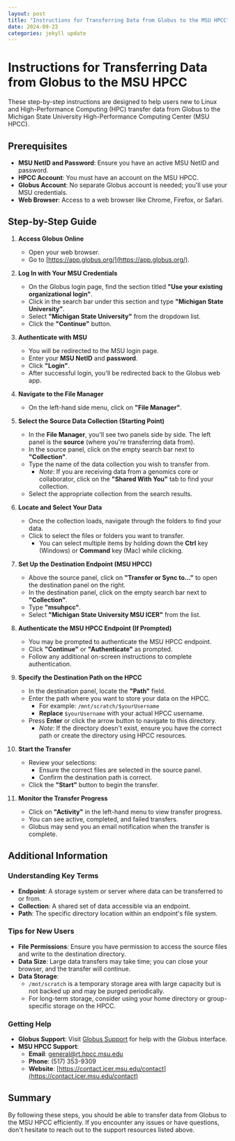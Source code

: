 ```yaml
---
layout: post
title: "Instructions for Transferring Data from Globus to the MSU HPCC"
date: 2024-09-23
categories: jekyll update
---
```

# Instructions for Transferring Data from Globus to the MSU HPCC

These step-by-step instructions are designed to help users new to Linux and High-Performance Computing (HPC) transfer data from Globus to the Michigan State University High-Performance Computing Center (MSU HPCC).

## Prerequisites

- **MSU NetID and Password**: Ensure you have an active MSU NetID and password.
- **HPCC Account**: You must have an account on the MSU HPCC.
- **Globus Account**: No separate Globus account is needed; you'll use your MSU credentials.
- **Web Browser**: Access to a web browser like Chrome, Firefox, or Safari.

## Step-by-Step Guide

1. **Access Globus Online**
   - Open your web browser.
   - Go to [https://app.globus.org/](https://app.globus.org/).

2. **Log In with Your MSU Credentials**
   - On the Globus login page, find the section titled **"Use your existing organizational login"**.
   - Click in the search bar under this section and type **"Michigan State University"**.
   - Select **"Michigan State University"** from the dropdown list.
   - Click the **"Continue"** button.

3. **Authenticate with MSU**
   - You will be redirected to the MSU login page.
   - Enter your **MSU NetID** and **password**.
   - Click **"Login"**.
   - After successful login, you'll be redirected back to the Globus web app.

4. **Navigate to the File Manager**
   - On the left-hand side menu, click on **"File Manager"**.

5. **Select the Source Data Collection (Starting Point)**
   - In the **File Manager**, you'll see two panels side by side. The left panel is the **source** (where you're transferring data from).
   - In the source panel, click on the empty search bar next to **"Collection"**.
   - Type the name of the data collection you wish to transfer from.
     - *Note*: If you are receiving data from a genomics core or collaborator, click on the **"Shared With You"** tab to find your collection.
   - Select the appropriate collection from the search results.

6. **Locate and Select Your Data**
   - Once the collection loads, navigate through the folders to find your data.
   - Click to select the files or folders you want to transfer.
     - You can select multiple items by holding down the **Ctrl** key (Windows) or **Command** key (Mac) while clicking.

7. **Set Up the Destination Endpoint (MSU HPCC)**
   - Above the source panel, click on **"Transfer or Sync to..."** to open the destination panel on the right.
   - In the destination panel, click on the empty search bar next to **"Collection"**.
   - Type **"msuhpcc"**.
   - Select **"Michigan State University MSU ICER"** from the list.

8. **Authenticate the MSU HPCC Endpoint (If Prompted)**
   - You may be prompted to authenticate the MSU HPCC endpoint.
   - Click **"Continue"** or **"Authenticate"** as prompted.
   - Follow any additional on-screen instructions to complete authentication.

9. **Specify the Destination Path on the HPCC**
   - In the destination panel, locate the **"Path"** field.
   - Enter the path where you want to store your data on the HPCC.
     - For example: `/mnt/scratch/$yourUsername`
     - **Replace** `$yourUsername` with your actual HPCC username.
   - Press **Enter** or click the arrow button to navigate to this directory.
     - *Note*: If the directory doesn't exist, ensure you have the correct path or create the directory using HPCC resources.

10. **Start the Transfer**
    - Review your selections:
      - Ensure the correct files are selected in the source panel.
      - Confirm the destination path is correct.
    - Click the **"Start"** button to begin the transfer.

11. **Monitor the Transfer Progress**
    - Click on **"Activity"** in the left-hand menu to view transfer progress.
    - You can see active, completed, and failed transfers.
    - Globus may send you an email notification when the transfer is complete.

## Additional Information

### Understanding Key Terms

- **Endpoint**: A storage system or server where data can be transferred to or from.
- **Collection**: A shared set of data accessible via an endpoint.
- **Path**: The specific directory location within an endpoint's file system.

### Tips for New Users

- **File Permissions**: Ensure you have permission to access the source files and write to the destination directory.
- **Data Size**: Large data transfers may take time; you can close your browser, and the transfer will continue.
- **Data Storage**:
  - `/mnt/scratch` is a temporary storage area with large capacity but is not backed up and may be purged periodically.
  - For long-term storage, consider using your home directory or group-specific storage on the HPCC.

### Getting Help

- **Globus Support**: Visit [Globus Support](https://support.globus.org/) for help with the Globus interface.
- **MSU HPCC Support**:
  - **Email**: [general@rt.hpcc.msu.edu](mailto:general@rt.hpcc.msu.edu)
  - **Phone**: (517) 353-9309
  - **Website**: [https://contact.icer.msu.edu/contact](https://contact.icer.msu.edu/contact)

## Summary

By following these steps, you should be able to transfer data from Globus to the MSU HPCC efficiently. If you encounter any issues or have questions, don't hesitate to reach out to the support resources listed above.
